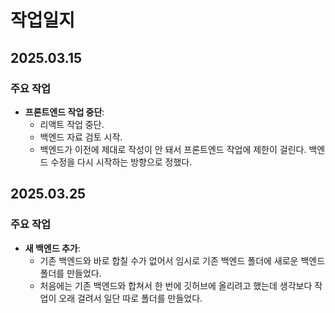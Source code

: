 # 작업일지

## 2025.03.15
### 주요 작업
- **프론트엔드 작업 중단**:
  - 리액트 작업 중단.
  - 백엔드 자료 검토 시작.
  - 백엔드가 이전에 제대로 작성이 안 돼서 프론트엔드 작업에 제한이 걸린다. 백엔드 수정을 다시 시작하는 방향으로 정했다.

## 2025.03.25
### 주요 작업
- **새 백엔드 추가**:
  - 기존 백엔드와 바로 합칠 수가 없어서 임시로 기존 백엔드 폴더에 새로운 백엔드 폴더를 만들었다.
  - 처음에는 기존 백엔드와 합쳐서 한 번에 깃허브에 올리려고 했는데 생각보다 작업이 오래 걸려서 일단 따로 폴더를 만들었다.
